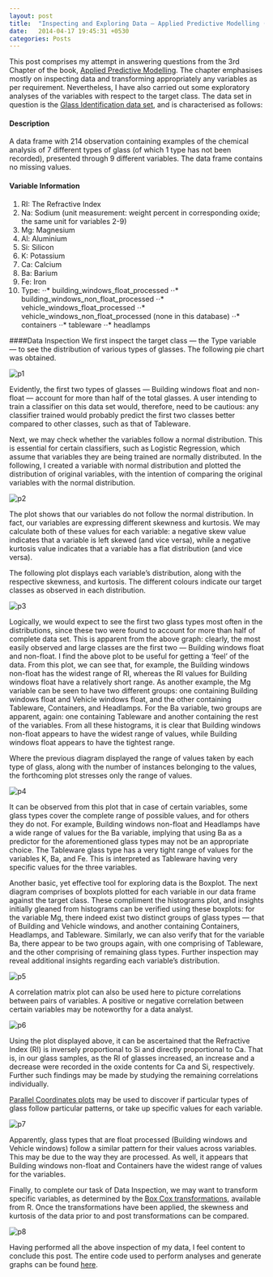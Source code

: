 ```yaml
---
layout: post
title:  "Inspecting and Exploring Data – Applied Predictive Modelling (Chapter 3)"
date:   2014-04-17 19:45:31 +0530
categories: Posts
---
```


This post comprises my attempt in answering questions from the 3rd Chapter of the book, [Applied Predictive Modelling](http://www.springer.com/statistics/life+sciences,+medicine+%26+health/book/978-1-4614-6848-6). The chapter emphasises mostly on inspecting data and transforming appropriately any variables as per requirement. Nevertheless, I have also carried out some exploratory analyses of the variables with respect to the target class.
The data set in question is the [Glass Identification data set](http://archive.ics.uci.edu/ml/datasets/Glass+Identification), and is characterised as follows:


#### Description
A data frame with 214 observation containing examples of the chemical analysis of 7 different types of glass (of which 1 type has not been recorded), presented through 9 different variables. The data frame contains no missing values.


#### Variable Information
1. RI: The Refractive Index
2. Na: Sodium (unit measurement: weight percent in corresponding oxide; the same unit for variables 2-9)
3. Mg: Magnesium
4. Al: Aluminium
5. Si: Silicon
6. K: Potassium
7. Ca: Calcium
8. Ba: Barium
9. Fe: Iron
10. Type:
⋅⋅* building_windows_float_processed
⋅⋅* building_windows_non_float_processed
⋅⋅* vehicle_windows_float_processed
⋅⋅* vehicle_windows_non_float_processed (none in this database)
⋅⋅* containers
⋅⋅* tableware
⋅⋅* headlamps

####Data Inspection
We first inspect the target class — the Type variable — to see the distribution of various types of glasses. The following pie chart was obtained.


![p1](https://farm4.staticflickr.com/3801/13909767343_eec9f8db92_o.png)


Evidently, the first two types of glasses — Building windows float and non-float — account for more than half of the total glasses. A user intending to train a classifier on this data set would, therefore, need to be cautious: any classifier trained would probably predict the first two classes better compared to other classes, such as that of Tableware.

Next, we may check whether the variables follow a normal distribution. This is essential for certain classifiers, such as Logistic Regression, which assume that variables they are being trained are normally distributed. In the following, I created a variable with normal distribution and plotted the distribution of original variables, with the intention of comparing the original variables with the normal distribution.

![p2](https://farm4.staticflickr.com/3696/13910126074_dfc3298b77_o.png)

The plot shows that our variables do not follow the normal distribution. In fact, our variables are expressing different skewness and kurtosis. We may calculate both of these values for each variable: a negative skew value indicates that a variable is left skewed (and vice versa), while a negative kurtosis value indicates that a variable has a flat distribution (and vice versa).

The following plot displays each variable’s distribution, along with the respective skewness, and kurtosis. The different colours indicate our target classes as observed in each distribution.

![p3](https://farm6.staticflickr.com/5474/13909767513_54af47eaca_o.png)


Logically, we would expect to see the first two glass types most often in the distributions, since these two were found to account for more than half of complete data set. This is apparent from the above graph: clearly, the most easily observed and large classes are the first two — Building windows float and non-float.
I find the above plot to be useful for getting a ‘feel’ of the data. From this plot, we can see that, for example, the Building windows non-float has the widest range of RI, whereas the RI values for Building windows float have a relatively short range. As another example, the Mg variable can be seen to have two different groups: one containing Building windows float and Vehicle windows float, and the other containing Tableware, Containers, and Headlamps. For the Ba variable, two groups are apparent, again: one containing Tableware and another containing the rest of the variables.
From all these histograms, it is clear that Building windows non-float appears to have the widest range of values, while Building windows float appears to have the tightest range.

Where the previous diagram displayed the range of values taken by each type of glass, along with the number of instances belonging to the values, the forthcoming plot stresses only the range of values.

![p4](https://farm4.staticflickr.com/3725/13909711535_c00dde097c_o.png)

It can be observed from this plot that in case of certain variables, some glass types cover the complete range of possible values, and for others they do not. For example, Building windows non-float and Headlamps have a wide range of values for the Ba variable, implying that using Ba as a predictor for the aforementioned glass types may not be an appropriate choice. The Tableware glass type has a very tight range of values for the variables K, Ba, and Fe. This is interpreted as Tableware having very specific values for the three variables.

Another basic, yet effective tool for exploring data is the Boxplot. The next diagram comprises of boxplots plotted for each variable in our data frame against the target class. These compliment the histograms plot, and insights initially gleaned from histograms can be verified using these boxplots: for the variable Mg, there indeed exist two distinct groups of glass types — that of Building and Vehicle windows, and another containing Containers, Headlamps, and Tableware. Similarly, we can also verify that for the variable Ba, there appear to be two groups again, with one comprising of Tableware, and the other comprising of remaining glass types. Further inspection may reveal additional insights regarding each variable’s distribution.

![p5](https://farm3.staticflickr.com/2865/13886598292_b6e0239e2f_o.png)


A correlation matrix plot can also be used here to picture correlations between pairs of variables. A positive or negative correlation between certain variables may be noteworthy for a data analyst.

![p6](https://farm8.staticflickr.com/7190/13910125954_a88398f6dd_o.png)


Using the plot displayed above, it can be ascertained that the Refractive Index (RI) is inversely proportional to Si and directly proportional to Ca. That is, in our glass samples, as the RI of glasses increased, an increase and a decrease were recorded in the oxide contents for Ca and Si, respectively. Further such findings may be made by studying the remaining correlations individually.

[Parallel Coordinates plots](http://en.wikipedia.org/wiki/Parallel_coordinates) may be used to discover if particular types of glass follow particular patterns, or take up specific values for each variable.

![p7](https://farm4.staticflickr.com/3726/13909710875_0305f634a3_o.png)


Apparently, glass types that are float processed (Building windows and Vehicle windows) follow a similar pattern for their values across variables. This may be due to the way they are processed. As well, it appears that Building windows non-float and Containers have the widest range of values for the variables.

Finally, to complete our task of Data Inspection, we may want to transform specific variables, as determined by the [Box Cox transformations](http://onlinestatbook.com/2/transformations/box-cox.html), available from R. Once the transformations have been applied, the skewness and kurtosis of the data prior to and post transformations can be compared.

![p8](https://farm3.staticflickr.com/2903/13886832882_7cf0933eaf_o.png)

Having performed all the above inspection of my data, I feel content to conclude this post. The entire code used to perform analyses and generate graphs can be found [here](https://github.com/noobuseR/AppliedPredictiveModelling/blob/master/Chapter%203).

